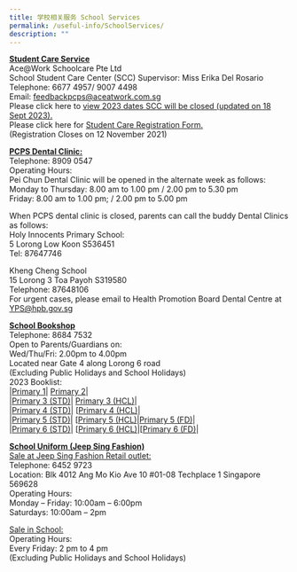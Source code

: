 ```yaml
---
title: 学校相关服务 School Services
permalink: /useful-info/SchoolServices/
description: ""
---
```

<b><u>Student Care Service </u></b><br>
Ace@Work Schoolcare Pte Ltd <br>
School Student Care Center (SCC) Supervisor: Miss Erika Del Rosario <br>
Telephone: 6677 4957/ 9007 4498 <br>
Email: [feedbackpcps@aceatwork.com.sg](feedbackpcps@aceatwork.com.sg)<br>
Please click here to [view 2023 dates SCC will be closed (updated on 18 Sept 2023).](/files/School%20Services/year%202023%20closure%20notice%20updated%2018sept.pdf)<br>
Please click here for [Student Care Registration Form. ](/files/School%20Services/2022-PCPS-student-care-registration-form.pdf) <br>
(Registration Closes on 12 November 2021)

<b><u>PCPS Dental Clinic: </u></b><br>
Telephone: 8909 0547<br>
Operating Hours:<br>
Pei Chun Dental Clinic will be opened in the alternate week as follows:<br>
Monday to Thursday: 8.00 am to 1.00 pm / 2.00 pm to 5.30 pm <br>
Friday: 8.00 am to 1.00 pm; / 2.00 pm to 5.00 pm<br>

When PCPS dental clinic is closed, parents can call the buddy Dental Clinics as follows:<br>
Holy Innocents Primary School:<br>
5 Lorong Low Koon S536451<br>
Tel: 87647746<br>

Kheng Cheng School<br>
15 Lorong 3 Toa Payoh S319580<br>
Telephone: 87648106<br>
For urgent cases, please email to Health Promotion Board Dental Centre at [YPS@hpb.gov.sg](YPS@hpb.gov.sg)

<b><u>School Bookshop</u></b><br>
Telephone: 8684 7532 <br>
Open to Parents/Guardians on:<br>
Wed/Thu/Fri: 2.00pm to 4.00pm<br>
Located near Gate 4 along Lorong 6 road<br>
(Excluding Public Holidays and School Holidays)<br>
2023 Booklist:<br>
|[Primary 1](/files/School%20Services/2023%20P1%20booklist.pdf)| [Primary 2](/files/School%20Services/2023%20P2%20booklist.pdf)|   <br>
|[Primary 3 (STD)](/files/School%20Services/2023%20P3%20STD%20booklist.pdf)| [Primary 3 (HCL)](/files/School%20Services/2023%20P3%20HCL%20booklist.pdf)|<br>
|[Primary 4 (STD)](/files/School%20Services/2023%20P4%20STD%20booklist.pdf)| [[Primary 4 (HCL)](/files/School%20Services/2023%20P4%20HCL%20booklist.pdf)|<br>
|[Primary 5 (STD)](/files/School%20Services/2023%20P5%20STD%20booklist.pdf)| [[Primary 5 (HCL)](/files/School%20Services/2023%20P5%20HCL%20booklist.pdf)|[Primary 5 (FD)](/files/School%20Services/2023%20P5%20FD%20booklist.pdf)| <br>
|[Primary 6 (STD)](/files/School%20Services/2023%20P6%20STD%20booklist.pdf)| [[Primary 6 (HCL)](/files/School%20Services/2023%20P6%20HCL%20booklist.pdf)|[[Primary 6 (FD)](/files/School%20Services/2023%20P6%20FD%20booklist.pdf)|


<b><u>School Uniform (Jeep Sing Fashion)</u></b><br>
<u>Sale at Jeep Sing Fashion Retail outlet:</u><br>
Telephone: 6452 9723<br>
Location: 
Blk 4012 Ang Mo Kio Ave 10
#01-08 Techplace 1 Singapore 569628<br>
Operating Hours: <br>
Monday – Friday: 10:00am – 6:00pm<br>
Saturdays: 10:00am – 2pm<br>

<u>Sale in School:</u><br>
Operating Hours: <br>
Every Friday: 2 pm to 4 pm<br>
(Excluding Public Holidays and School Holidays)<br>